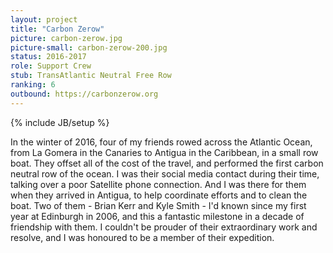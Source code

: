 ```yaml
---
layout: project
title: "Carbon Zerow"
picture: carbon-zerow.jpg
picture-small: carbon-zerow-200.jpg
status: 2016-2017
role: Support Crew
stub: TransAtlantic Neutral Free Row
ranking: 6
outbound: https://carbonzerow.org
---
```

{% include JB/setup %}

In the winter of 2016, four of my friends rowed across the Atlantic Ocean, from La Gomera in the Canaries to Antigua in the Caribbean, in a small row boat. They offset all of the cost of the travel, and performed the first carbon neutral row of the ocean. I was their social media contact during their time, talking over a poor Satellite phone connection. And I was there for them when they arrived in Antigua, to help coordinate efforts and to clean the boat. Two of them - Brian Kerr and Kyle Smith - I'd known since my first year at Edinburgh in 2006, and this a fantastic milestone in a decade of friendship with them. I couldn't be prouder of their extraordinary work and resolve, and I was honoured to be a member of their expedition.
